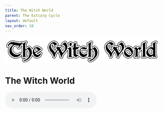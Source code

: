 ```yaml
---
title: The Witch World
parent: The Estcarp Cycle
layout: default
nav_order: 10
---
```


![Witch World](../../assets/img/swiat_czarownic.png "Witch World")

# The Witch World

<audio controls>
	 <source src="../../assets/mp3/godai_w_swiecie_czarownic_odcinek_01.mp3" type="audio/mpeg">
		Your browser does not support the audio element.
</audio> 
